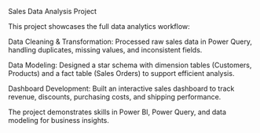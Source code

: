 Sales Data Analysis Project

This project showcases the full data analytics workflow:

Data Cleaning & Transformation: Processed raw sales data in Power Query, handling duplicates, missing values, and inconsistent fields.

Data Modeling: Designed a star schema with dimension tables (Customers, Products) and a fact table (Sales Orders) to support efficient analysis.

Dashboard Development: Built an interactive sales dashboard to track revenue, discounts, purchasing costs, and shipping performance.

The project demonstrates skills in Power BI, Power Query, and data modeling for business insights.
